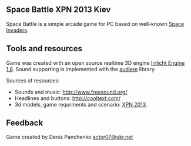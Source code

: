 Space Battle XPN 2013 Kiev
--------------------------

Space Battle is a simple arcade game for PC based on well-known [Space Invaders][1]. 

Tools and resources
--------------------------

Game was created with an open source realtime 3D engine [Irrlicht Engine 1.8][2].
Sound supporting is implemented with the [audiere][3] library.

Sources of resources:

* Sounds and music: http://www.freesound.org/
* Headlines and buttons: http://cooltext.com/
* 3d models, game requrments and scenario: [XPN 2013][4].

Feedback
-------------------------
Game created by Denis Panchenko actor07@ukr.net

[1]: http://en.wikipedia.org/wiki/Space_Invaders "Space Invaders"
[2]: http://irrlicht.sourceforge.net/ "Irrlicht Engine 1.8"
[3]: http://audiere.sourceforge.net/ "audiere"
[4]: http://xpn.gameloft.com/ "XPN 2013"
